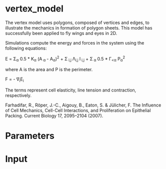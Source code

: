 # vertex_model


The vertex model uses polygons, composed of vertices and edges, to illustrate the mechanics in formation of polygon sheets. This model has successfully been applied to fly wings and eyes in 2D.  

Simulations compute the energy and forces in the system using the following equations:

E = &Sigma;<sub>&alpha;</sub> 0.5 * K<sub>&alpha;</sub> (A<sub> &alpha; </sub> - A<sub>&alpha;</sub>)<sup>2</sup> + &Sigma;<sub> i,j </sub> &Lambda;<sub>i,j</sub> l<sub> i,j</sub>	+ &Sigma;<sub> &alpha; </sub> 0.5 * &Gamma;<sub><&alpha;</sub> P<sub>&alpha;</sub><sup>2</sup>

where A is the area and P is the perimeter. 

F = - &nabla;&#8407;<sub>i</sub>E<sub>i</sub>


The terms represent cell elasticity, line tension and contraction, respectively. 


Farhadifar, R., Röper, J.-C., Aigouy, B., Eaton, S. & Jülicher, F. The Influence of Cell Mechanics, Cell-Cell Interactions, and Proliferation on Epithelial Packing. Current Biology 17, 2095–2104 (2007).



# Parameters




# Input





